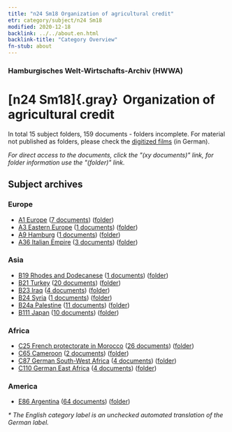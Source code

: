 ```yaml
---
title: "n24 Sm18 Organization of agricultural credit"
etr: category/subject/n24 Sm18
modified: 2020-12-18
backlink: ../../about.en.html
backlink-title: "Category Overview"
fn-stub: about
---
```


### Hamburgisches Welt-Wirtschafts-Archiv (HWWA)
# [n24 Sm18]{.gray}&#8201; Organization of agricultural credit&#160; 





In total 15 subject folders, 159 documents - folders incomplete.
For material not published as folders, please check the [digitized films](/film/h1_sh) (in German).

_For direct access to the documents, click the "(xy documents)" link, for folder information use the "(folder)" link._

## Subject archives



### Europe

- [A1 Europe](../../../geo/about.en.html#A1) (<a href="https://dfg-viewer.de/show/?tx_dlf[id]=https://pm20.zbw.eu/mets/sh/1408xx/140892/1453xx/145381/public.mets.en.xml" target="_blank">7 documents</a>) ([folder](http://purl.org/pressemappe20/folder/sh/140892,145381))
- [A3 Eastern Europe](../../../geo/about.en.html#A3) (<a href="https://dfg-viewer.de/show/?tx_dlf[id]=https://pm20.zbw.eu/mets/sh/1408xx/140896/1453xx/145381/public.mets.en.xml" target="_blank">1 documents</a>) ([folder](http://purl.org/pressemappe20/folder/sh/140896,145381))
- [A9 Hamburg](../../../geo/about.en.html#A9) (<a href="https://dfg-viewer.de/show/?tx_dlf[id]=https://pm20.zbw.eu/mets/sh/1409xx/140905/1453xx/145381/public.mets.en.xml" target="_blank">1 documents</a>) ([folder](http://purl.org/pressemappe20/folder/sh/140905,145381))
- [A36 Italian Empire](../../../geo/about.en.html#A36) (<a href="https://dfg-viewer.de/show/?tx_dlf[id]=https://pm20.zbw.eu/mets/sh/1410xx/141012/1453xx/145381/public.mets.en.xml" target="_blank">3 documents</a>) ([folder](http://purl.org/pressemappe20/folder/sh/141012,145381))

### Asia

- [B19 Rhodes and Dodecanese](../../../geo/about.en.html#B19) (<a href="https://dfg-viewer.de/show/?tx_dlf[id]=https://pm20.zbw.eu/mets/sh/1411xx/141106/1453xx/145381/public.mets.en.xml" target="_blank">1 documents</a>) ([folder](http://purl.org/pressemappe20/folder/sh/141106,145381))
- [B21 Turkey](../../../geo/about.en.html#B21) (<a href="https://dfg-viewer.de/show/?tx_dlf[id]=https://pm20.zbw.eu/mets/sh/1411xx/141111/1453xx/145381/public.mets.en.xml" target="_blank">20 documents</a>) ([folder](http://purl.org/pressemappe20/folder/sh/141111,145381))
- [B23 Iraq](../../../geo/about.en.html#B23) (<a href="https://dfg-viewer.de/show/?tx_dlf[id]=https://pm20.zbw.eu/mets/sh/1411xx/141113/1453xx/145381/public.mets.en.xml" target="_blank">4 documents</a>) ([folder](http://purl.org/pressemappe20/folder/sh/141113,145381))
- [B24 Syria](../../../geo/about.en.html#B24) (<a href="https://dfg-viewer.de/show/?tx_dlf[id]=https://pm20.zbw.eu/mets/sh/1411xx/141114/1453xx/145381/public.mets.en.xml" target="_blank">1 documents</a>) ([folder](http://purl.org/pressemappe20/folder/sh/141114,145381))
- [B24a Palestine](../../../geo/about.en.html#B24a) (<a href="https://dfg-viewer.de/show/?tx_dlf[id]=https://pm20.zbw.eu/mets/sh/1411xx/141115/1453xx/145381/public.mets.en.xml" target="_blank">11 documents</a>) ([folder](http://purl.org/pressemappe20/folder/sh/141115,145381))
- [B111 Japan](../../../geo/about.en.html#B111) (<a href="https://dfg-viewer.de/show/?tx_dlf[id]=https://pm20.zbw.eu/mets/sh/1412xx/141272/1453xx/145381/public.mets.en.xml" target="_blank">10 documents</a>) ([folder](http://purl.org/pressemappe20/folder/sh/141272,145381))

### Africa

- [C25 French protectorate in Morocco](../../../geo/about.en.html#C25) (<a href="https://dfg-viewer.de/show/?tx_dlf[id]=https://pm20.zbw.eu/mets/sh/1413xx/141358/1453xx/145381/public.mets.en.xml" target="_blank">26 documents</a>) ([folder](http://purl.org/pressemappe20/folder/sh/141358,145381))
- [C65 Cameroon](../../../geo/about.en.html#C65) (<a href="https://dfg-viewer.de/show/?tx_dlf[id]=https://pm20.zbw.eu/mets/sh/1414xx/141410/1453xx/145381/public.mets.en.xml" target="_blank">2 documents</a>) ([folder](http://purl.org/pressemappe20/folder/sh/141410,145381))
- [C87 German South-West Africa](../../../geo/about.en.html#C87) (<a href="https://dfg-viewer.de/show/?tx_dlf[id]=https://pm20.zbw.eu/mets/sh/1414xx/141450/1453xx/145381/public.mets.en.xml" target="_blank">4 documents</a>) ([folder](http://purl.org/pressemappe20/folder/sh/141450,145381))
- [C110 German East Africa](../../../geo/about.en.html#C110) (<a href="https://dfg-viewer.de/show/?tx_dlf[id]=https://pm20.zbw.eu/mets/sh/1414xx/141471/1453xx/145381/public.mets.en.xml" target="_blank">4 documents</a>) ([folder](http://purl.org/pressemappe20/folder/sh/141471,145381))

### America

- [E86 Argentina](../../../geo/about.en.html#E86) (<a href="https://dfg-viewer.de/show/?tx_dlf[id]=https://pm20.zbw.eu/mets/sh/1416xx/141692/1453xx/145381/public.mets.en.xml" target="_blank">64 documents</a>) ([folder](http://purl.org/pressemappe20/folder/sh/141692,145381))


_* The English category label is an unchecked automated translation of the German label._

